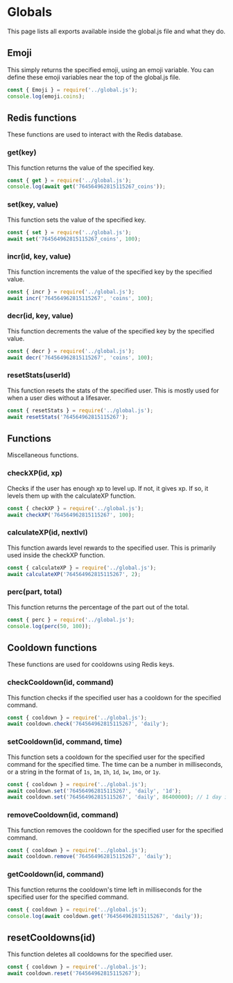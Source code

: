 # Globals
This page lists all exports available inside the global.js file and what they do.

## Emoji
This simply returns the specified emoji, using an emoji variable. You can define these emoji variables near the top of the global.js file.
```js
const { Emoji } = require('../global.js');
console.log(emoji.coins);
```

## Redis functions
These functions are used to interact with the Redis database.

### get(key)
This function returns the value of the specified key.
```js
const { get } = require('../global.js');
console.log(await get('764564962815115267_coins'));
```

### set(key, value)
This function sets the value of the specified key.
```js
const { set } = require('../global.js');
await set('764564962815115267_coins', 100);
```

### incr(id, key, value)
This function increments the value of the specified key by the specified value.
```js
const { incr } = require('../global.js');
await incr('764564962815115267', 'coins', 100);
```

### decr(id, key, value)
This function decrements the value of the specified key by the specified value.
```js
const { decr } = require('../global.js');
await decr('764564962815115267', 'coins', 100);
```

### resetStats(userId)
This function resets the stats of the specified user. This is mostly used for when a user dies without a lifesaver.
```js
const { resetStats } = require('../global.js');
await resetStats('764564962815115267');
```

## Functions
Miscellaneous functions.

### checkXP(id, xp)
Checks if the user has enough xp to level up. If not, it gives xp. If so, it levels them up with the calculateXP function.
```js
const { checkXP } = require('../global.js');
await checkXP('764564962815115267', 100);
```

### calculateXP(id, nextlvl)
This function awards level rewards to the specified user. This is primarily used inside the checkXP function.
```js
const { calculateXP } = require('../global.js');
await calculateXP('764564962815115267', 2);
```

### perc(part, total)
This function returns the percentage of the part out of the total.
```js
const { perc } = require('../global.js');
console.log(perc(50, 100));
```

## Cooldown functions
These functions are used for cooldowns using Redis keys.

### checkCooldown(id, command)
This function checks if the specified user has a cooldown for the specified command.
```js
const { cooldown } = require('../global.js');
await cooldown.check('764564962815115267', 'daily');
```

### setCooldown(id, command, time)
This function sets a cooldown for the specified user for the specified command for the specified time. The time can be a number in milliseconds, or a string in the format of `1s`, `1m`, `1h`, `1d`, `1w`, `1mo`, or `1y`.
```js
const { cooldown } = require('../global.js');
await cooldown.set('764564962815115267', 'daily', '1d');
await cooldown.set('764564962815115267', 'daily', 86400000); // 1 day in milliseconds
```

### removeCooldown(id, command)
This function removes the cooldown for the specified user for the specified command.
```js
const { cooldown } = require('../global.js');
await cooldown.remove('764564962815115267', 'daily');
```

### getCooldown(id, command)
This function returns the cooldown's time left in milliseconds for the specified user for the specified command.
```js
const { cooldown } = require('../global.js');
console.log(await cooldown.get('764564962815115267', 'daily'));
```

## resetCooldowns(id)
This function deletes all cooldowns for the specified user.
```js
const { cooldown } = require('../global.js');
await cooldown.reset('764564962815115267');
```